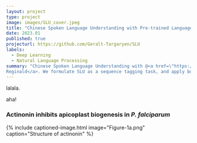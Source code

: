 ```yaml
---
layout: project
type: project
image: images/SLU_cover.jpeg
title: "Chinese Spoken Language Understanding with Pre-trained Language Models"
date: 2023.01
published: true
projecturl: https://github.com/Geralt-Targaryen/SLU
labels:
  - Deep Learning
  - Natural Language Processing
summary: "Chinese Spoken Language Understanding with @<a href=\"https://github.com/KevinSRR\" target=\"_blank\">
Reginald</a>. We formulate SLU as a sequence tagging task, and apply both discriminative token labeling models and seq2seq models to it."
---
```


lalala.

aha!

### Actinonin inhibits apicoplast biogenesis in <em>P. falciparum</em>

{% include captioned-image.html image="Figure-1a.png" caption="Structure of actinonin" %}
